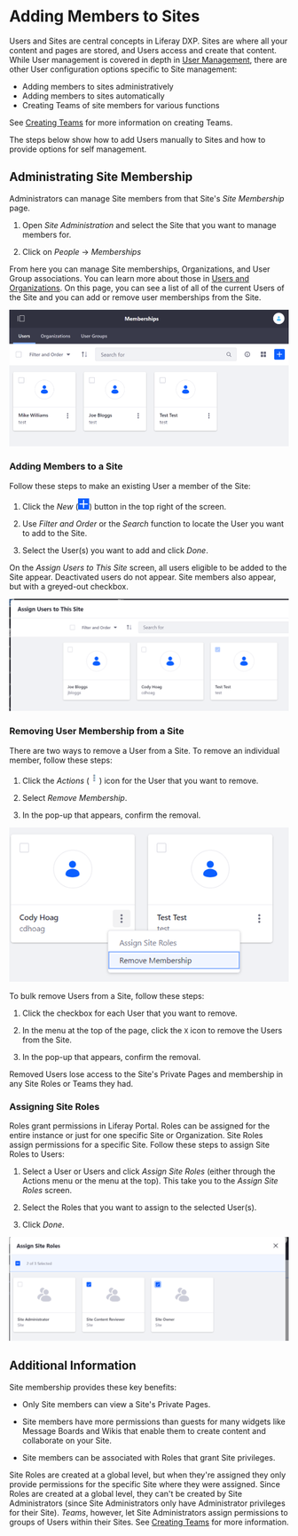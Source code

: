 # Adding Members to Sites

Users and Sites are central concepts in Liferay DXP. Sites are where all your content and pages are stored, and Users access and create that content. While User management is covered in depth in [User Management](TODO), there are other User configuration options specific to Site management:

- Adding members to sites administratively
- Adding members to sites automatically
- Creating Teams of site members for various functions

See [Creating Teams](./06-creating-teams-for-sites.md) for more information on creating Teams.

The steps below show how to add Users manually to Sites and how to provide options for self management.

## Administrating Site Membership

Administrators can manage Site members from that Site's *Site Membership* page.

1.  Open *Site Administration* and select the Site that you want to manage members for.
 
2.  Click on *People* &rarr; *Memberships*

From here you can manage Site memberships, Organizations, and User Group associations. You can learn more about those in [Users and Organizations](TODO). On this page, you can see a list of all of the current Users of the Site and you can add or remove user memberships from the Site.

![Figure 1: The current members of the Site as displayed on the *Site Memberships* page.](./adding-members-to-sites/images/01.png)

### Adding Members to a Site

Follow these steps to make an existing User a member of the Site:

1.  Click the *New* (![Add User](../../../images/icon-add.png)) button in the top right of the screen.

2.  Use *Filter and Order* or the *Search* function to locate the User you want to add to the Site.
 
3.  Select the User(s) you want to add and click *Done*.

On the *Assign Users to This Site* screen, all users eligible to be added to the Site appear. Deactivated users do not appear. Site members also appear, but with a greyed-out checkbox.

![Figure 2: The list of users available to add to the current Site. Note that the current members are visible but cannot be added or removed here.](./adding-members-to-sites/images/02.png)

### Removing User Membership from a Site

There are two ways to remove a User from a Site. To remove an individual member, follow these steps:

1.  Click the *Actions* (![Actions](../../../images/icon-actions.png)) icon for the User that you want to remove.
 
2.  Select *Remove Membership*.

3.  In the pop-up that appears, confirm the removal.

![Figure 3: Selecting to remove a User.](./adding-members-to-sites/images/03.png)

To bulk remove Users from a Site, follow these steps:

1.  Click the checkbox for each User that you want to remove.

2.  In the menu at the top of the page, click the `X` icon to remove the Users from the Site. 

3.  In the pop-up that appears, confirm the removal.

Removed Users lose access to the Site's Private Pages and membership in any Site Roles or Teams they had. 

### Assigning Site Roles

Roles grant permissions in Liferay Portal. Roles can be assigned for the entire instance or just for one specific Site or Organization. Site Roles assign permissions for a specific Site. Follow these steps to assign Site Roles to Users:

1.  Select a User or Users and click *Assign Site Roles* (either through the Actions menu or the menu at the top). This take you to the *Assign Site Roles* screen.

2.  Select the Roles that you want to assign to the selected User(s).

2.  Click *Done*.

![Figure 4: Assigning Site Roles.](./adding-members-to-sites/images/04.png)

## Additional Information

Site membership provides these key benefits:

- Only Site members can view a Site's Private Pages.

- Site members have more permissions than guests for many widgets like Message Boards and Wikis that enable them to create content and collaborate on your Site.

- Site members can be associated with Roles that grant Site privileges.

Site Roles are created at a global level, but when they're assigned they only provide permissions for the specific Site where they were assigned. Since Roles are created at a global level, they can't be created by Site Administrators (since Site Administrators only have Administrator privileges for their Site). *Teams*, however, let Site Administrators assign permissions to groups of Users within their Sites. See [Creating Teams](./06-creating-teams-for-sites.md) for more information.

